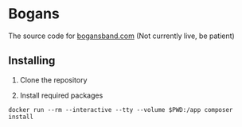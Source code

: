 # Bogans

The source code for [bogansband.com](bogansband.com) (Not currently live, be patient)

## Installing

1. Clone the repository

2. Install required packages
```
docker run --rm --interactive --tty --volume $PWD:/app composer install
```


